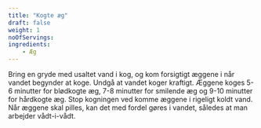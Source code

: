 ```yaml
---
title: "Kogte æg"
draft: false
weight: 1
noOfServings: 
ingredients:
	- Æg
---
```


Bring en gryde med usaltet vand i kog, og kom forsigtigt æggene i når
vandet begynder at koge. Undgå at vandet koger kraftigt. Æggene koges
5-6 minutter for blødkogte æg, 7-8 minutter for smilende æg og 9-10
minutter for hårdkogte æg. Stop kogningen ved komme æggene i rigeligt
koldt vand. Når æggene skal pilles, kan det med fordel gøres i vandet,
således at man arbejder vådt-i-vådt.

